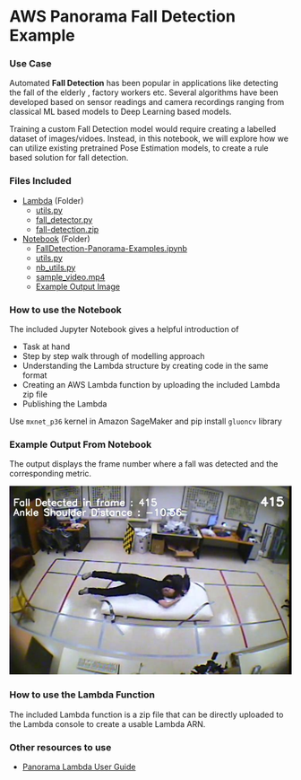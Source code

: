 # AWS Panorama Fall Detection Example

### Use Case
Automated **Fall Detection** has been popular in applications like detecting the fall of the elderly , factory workers etc. Several algorithms have been developed based on sensor readings and camera recordings ranging from classical ML based models to Deep Learning based models.

Training a custom Fall Detection model would require creating a labelled dataset of images/vidoes. Instead, in this notebook, we will explore how we can utilize existing pretrained Pose Estimation models, to create a rule based solution for fall detection.

### Files Included

- [Lambda](Lambda/) (Folder)
    - [utils.py](Lambda/utils.py)
    - [fall_detector.py](Lambda/fall_detector.py)
    - [fall-detection.zip](Lambda/fall-detection.zip)
- [Notebook](Notebook/) (Folder)
    - [FallDetection-Panorama-Examples.ipynb](Notebook/FallDetection-Panorama-Examples.ipynb)
    - [utils.py](Notebook/utils.py)
    - [nb_utils.py](Notebook/nb_utils.py)
    - [sample_video.mp4](Notebook/sample_video.mp4)
    - [Example Output Image](Example_Output.jpg)

### How to use the Notebook

The included Jupyter Notebook gives a helpful introduction of 
- Task at hand 
- Step by step walk through of modelling approach
- Understanding the Lambda structure by creating code in the same format
- Creating an AWS Lambda function by uploading the included Lambda zip file
- Publishing the Lambda

Use `mxnet_p36` kernel in Amazon SageMaker and pip install `gluoncv` library

### Example Output From Notebook

The output displays the frame number where a fall was detected and the corresponding metric.

![Example Notebook](Example_Output.jpg)


### How to use the Lambda Function

The included Lambda function is a zip file that can be directly uploaded to the Lambda console to create a usable Lambda ARN. 

### Other resources to use

- [Panorama Lambda User Guide](https://docs.aws.amazon.com/panorama/)